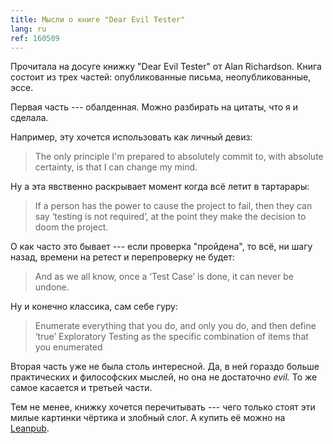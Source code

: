 ```yaml
---
title: Мысли о книге "Dear Evil Tester"
lang: ru
ref: 160509
---
```


Прочитала на досуге книжку "Dear Evil Tester" от Alan Richardson. Книга состоит из трех частей: опубликованные письма, неопубликованные, эссе. 

Первая часть --- обалденная. Можно разбирать на цитаты, что я и сделала.

Например, эту хочется использовать как личный девиз:

> The only principle I'm prepared to absolutely commit to, with absolute certainty, is that I can change my mind.

Ну а эта явственно раскрывает момент когда всё летит в тартарары:

> If a person has the power to cause the project to fail, then they can say ‘testing is not required’, at the point they make the decision to doom the project.

О как часто это бывает --- если проверка "пройдена", то всё, ни шагу назад, времени на ретест и перепроверку не будет:

> And as we all know, once a ‘Test Case’ is done, it can never be undone.

Ну и конечно классика, сам себе гуру:

> Enumerate everything that you do, and only you do, and then define ‘true’ Exploratory Testing as the specific combination of items that you enumerated

Вторая часть уже не была столь интересной. Да, в ней гораздо больше практических и философских мыслей, но она не достаточно *evil.* То же самое касается и третьей части.  

Тем не менее, книжку хочется перечитывать --- чего только стоят эти милые картинки чёртика и злобный слог. А купить её можно на [Leanpub](https://leanpub.com/DearEvilTester).